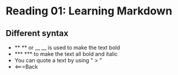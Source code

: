 # Reading 01: Learning Markdown
## Different syntax
- ** ** or __ __ is used to make the text bold
- *** *** to make the text all bold and italic
- You can quote a text by using " > "
- <===Back
